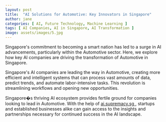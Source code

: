 ```yaml
---
layout: post
title:  "AI Solutions for Automotive: Key Innovators in Singapore"
author: jane
categories: [ AI, Future Technology, Machine Learning ]
tags: [ AI Companies, AI in Singapore, AI Transformation ]
image: assets/images/5.jpg
---
```


Singapore's commitment to becoming a smart nation has led to a surge in AI advancements, particularly within the Automotive sector. Here, we explore how key AI companies are driving the transformation of Automotive in Singapore.

Singapore's AI companies are leading the way in Automotive, creating more efficient and intelligent systems that can process vast amounts of data, predict trends, and automate labor-intensive tasks. This revolution is streamlining workflows and opening new opportunities.

Singapore�s thriving AI ecosystem provides fertile ground for companies looking to lead in Automotive. With the help of <a href="https://ai.supremacy.sg" target="_blank"> ai.supremacy.sg </a>, startups and established businesses alike can gain access to the insights and partnerships necessary for continued success in the AI landscape.
